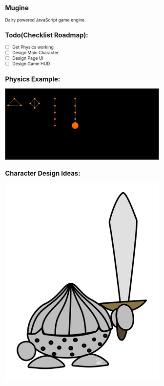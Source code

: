 Mugine
---
Dairy powered JavaScript game engine.

Todo(Checklist Roadmap):
---
- [ ] Get Physics working  
- [ ] Design Main Character
- [ ] Design Page UI
- [ ] Design Game HUD

Physics Example:
---
![](./client/src/assets/physics.gif)

Character Design Ideas:
---
![](./client/src/assets/onion.png)